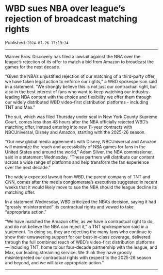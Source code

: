# WBD sues NBA over league’s rejection of broadcast matching rights

Published :`2024-07-26 17:13:24`

---

Warner Bros. Discovery has filed a lawsuit against the NBA over the league’s rejection of its offer to match a bid from Amazon to broadcast the games for the next decade.

“Given the NBA’s unjustified rejection of our matching of a third-party offer, we have taken legal action to enforce our rights,” a WBD spokesperson said in a statement. “We strongly believe this is not just our contractual right, but also in the best interest of fans who want to keep watching our industry-leading NBA content with the choice and flexibility we offer them through our widely distributed WBD video-first distribution platforms - including TNT and Max.”

The suit, which was filed Thursday under seal in New York County Supreme Court, comes less than 48 hours after the NBA officially rejected WBD’s matching offer, instead entering into new 11-year contracts with NBCUniversal, Disney and Amazon, starting with the 2025-26 season.

“Our new global media agreements with Disney, NBCUniversal and Amazon will maximize the reach and accessibility of NBA games for fans in the United States and around the world,” Adam Silver, the NBA commissioner, said in a statement Wednesday. “These partners will distribute our content across a wide range of platforms and help transform the fan experience over the next decade.”

The widely expected lawsuit from WBD, the parent company of TNT and CNN, comes after the media conglomerate’s executives suggested in recent weeks that it would likely move to sue the NBA should the league decline its matching offer.

In a statement Wednesday, WBD criticized the NBA’s decision, saying it had “grossly misinterpreted” its contractual rights and vowed to take “appropriate action.”

“We have matched the Amazon offer, as we have a contractual right to do, and do not believe the NBA can reject it,” a TNT spokesperson said in a statement. “In doing so, they are rejecting the many fans who continue to show their unwavering support for our best-in-class coverage, delivered through the full combined reach of WBD’s video-first distribution platforms — including TNT, home to our four-decade partnership with the league, and Max, our leading streaming service. We think they have grossly misinterpreted our contractual rights with respect to the 2025-26 season and beyond, and we will take appropriate action.”

---

